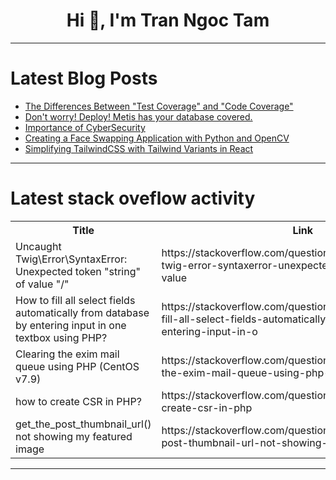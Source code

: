 <h1 align="center">Hi 👋, I'm Tran Ngoc Tam</h1>

---

# Latest Blog Posts 
<!-- BLOG-POST-LIST:START -->
- [The Differences Between &quot;Test Coverage&quot; and &quot;Code Coverage&quot;](https://dev.to/accreditly/the-differences-between-test-coverage-and-code-coverage-20fc)
- [Don&#39;t worry! Deploy! Metis has your database covered.](https://dev.to/metis/dont-worry-deploy-metis-has-your-database-covered-4jj)
- [Importance of CyberSecurity](https://dev.to/deepesh_patil_611/importance-of-cybersecurity-11h1)
- [Creating a Face Swapping Application with Python and OpenCV](https://dev.to/ethand91/creating-a-face-swapping-application-with-python-and-opencv-1cbb)
- [Simplifying TailwindCSS with Tailwind Variants in React](https://dev.to/suhag_lapani_ac1bd0b026f2/simplifying-tailwindcss-with-tailwind-variants-in-react-2mo7)
<!-- BLOG-POST-LIST:END -->

---

# Latest stack oveflow activity
<table>
  <tr><th>Title</th><th>Link</th></tr>
  <!-- STACKOVERFLOW:START --><tr><td>Uncaught Twig\Error\SyntaxError: Unexpected token &quot;string&quot; of value &quot;/&quot;</td><td>https://stackoverflow.com/questions/78616280/uncaught-twig-error-syntaxerror-unexpected-token-string-of-value</td></tr><tr><td>How to fill all select fields automatically from database by entering input in one textbox using PHP?</td><td>https://stackoverflow.com/questions/78616268/how-to-fill-all-select-fields-automatically-from-database-by-entering-input-in-o</td></tr><tr><td>Clearing the exim mail queue using PHP &lpar;CentOS v7.9&rpar;</td><td>https://stackoverflow.com/questions/78616237/clearing-the-exim-mail-queue-using-php-centos-v7-9</td></tr><tr><td>how to create CSR in PHP?</td><td>https://stackoverflow.com/questions/78616131/how-to-create-csr-in-php</td></tr><tr><td>get_the_post_thumbnail_url&lpar;&rpar; not showing my featured image</td><td>https://stackoverflow.com/questions/78616117/get-the-post-thumbnail-url-not-showing-my-featured-image</td></tr><!-- STACKOVERFLOW:END -->
</table>

---


